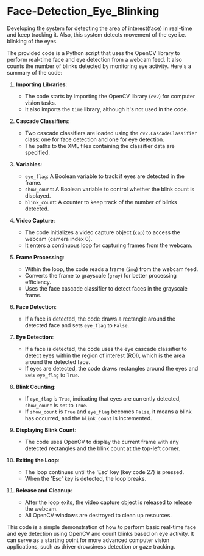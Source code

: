 # Face-Detection_Eye_Blinking
Developing the system for detecting the area of interest(face) in real-time and keep tracking it. Also, 
this system detects movement of the eye i.e. blinking of the eyes.

The provided code is a Python script that uses the OpenCV library to perform real-time face and eye detection from a webcam feed. It also counts the number of blinks detected by monitoring eye activity. Here's a summary of the code:

1. **Importing Libraries**:
   - The code starts by importing the OpenCV library (`cv2`) for computer vision tasks.
   - It also imports the `time` library, although it's not used in the code.

2. **Cascade Classifiers**:
   - Two cascade classifiers are loaded using the `cv2.CascadeClassifier` class: one for face detection and one for eye detection.
   - The paths to the XML files containing the classifier data are specified.

3. **Variables**:
   - `eye_flag`: A Boolean variable to track if eyes are detected in the frame.
   - `show_count`: A Boolean variable to control whether the blink count is displayed.
   - `blink_count`: A counter to keep track of the number of blinks detected.

4. **Video Capture**:
   - The code initializes a video capture object (`cap`) to access the webcam (camera index 0).
   - It enters a continuous loop for capturing frames from the webcam.

5. **Frame Processing**:
   - Within the loop, the code reads a frame (`img`) from the webcam feed.
   - Converts the frame to grayscale (`gray`) for better processing efficiency.
   - Uses the face cascade classifier to detect faces in the grayscale frame.

6. **Face Detection**:
   - If a face is detected, the code draws a rectangle around the detected face and sets `eye_flag` to `False`.

7. **Eye Detection**:
   - If a face is detected, the code uses the eye cascade classifier to detect eyes within the region of interest (ROI), which is the area around the detected face.
   - If eyes are detected, the code draws rectangles around the eyes and sets `eye_flag` to `True`.

8. **Blink Counting**:
   - If `eye_flag` is `True`, indicating that eyes are currently detected, `show_count` is set to `True`.
   - If `show_count` is `True` and `eye_flag` becomes `False`, it means a blink has occurred, and the `blink_count` is incremented.

9. **Displaying Blink Count**:
   - The code uses OpenCV to display the current frame with any detected rectangles and the blink count at the top-left corner.

10. **Exiting the Loop**:
    - The loop continues until the 'Esc' key (key code 27) is pressed.
    - When the 'Esc' key is detected, the loop breaks.

11. **Release and Cleanup**:
    - After the loop exits, the video capture object is released to release the webcam.
    - All OpenCV windows are destroyed to clean up resources.

This code is a simple demonstration of how to perform basic real-time face and eye detection using OpenCV and count blinks based on eye activity. It can serve as a starting point for more advanced computer vision applications, such as driver drowsiness detection or gaze tracking.

